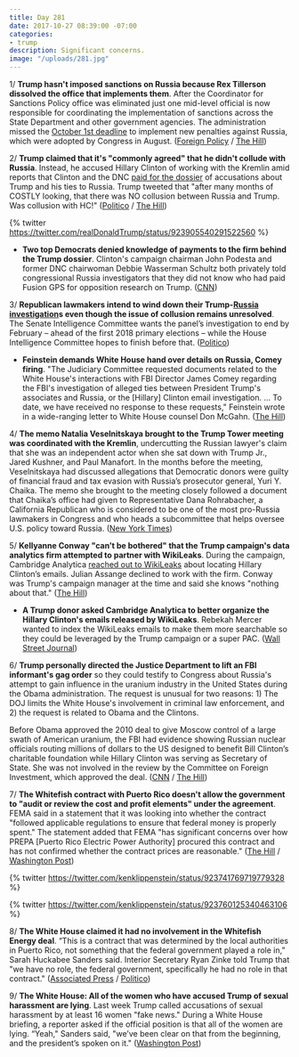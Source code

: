 ```yaml
---
title: Day 281
date: 2017-10-27 08:39:00 -07:00
categories:
- trump
description: Significant concerns.
image: "/uploads/281.jpg"
---
```


1/ **Trump hasn't imposed sanctions on Russia because Rex Tillerson dissolved the office that implements them**. After the Coordinator for Sanctions Policy office was eliminated just one mid-level official is now responsible for coordinating the implementation of sanctions across the State Department and other government agencies. The administration missed the [October 1st deadline](https://whatthefuckjusthappenedtoday.com/2017/10/26/day-280/#6-its-been-more-than-three-weeks-sin) to implement new penalties against Russia, which were adopted by Congress in August. ([Foreign Policy](http://foreignpolicy.com/2017/10/26/state-department-scraps-sanctions-office/) / [The Hill](http://thehill.com/policy/international/357445-tillerson-eliminates-key-state-department-sanctions-office-report))

2/ **Trump claimed that it's "commonly agreed" that he didn't collude with Russia**. Instead, he accused Hillary Clinton of working with the Kremlin amid reports that Clinton and the DNC [paid for the dossier](https://whatthefuckjusthappenedtoday.com/2017/10/24/day-278/#1-the-clinton-campaign-and-the-dnc-h) of accusations about Trump and his ties to Russia. Trump tweeted that "after many months of COSTLY looking, that there was NO collusion between Russia and Trump. Was collusion with HC!" ([Politico](https://www.politico.com/story/2017/10/27/trump-russia-investigations-collusion-244238) / [The Hill](http://thehill.com/homenews/administration/357490-trump-claims-its-commonly-agreed-he-didnt-collude-with-russia))

{% twitter https://twitter.com/realDonaldTrump/status/923905540291522560 %}

* **Two top Democrats denied knowledge of payments to the firm behind the Trump dossier**. Clinton's campaign chairman John Podesta and former DNC chairwoman Debbie Wasserman Schultz both privately told congressional Russia investigators that they did not know who had paid Fusion GPS for opposition research on Trump. ([CNN](http://www.cnn.com/2017/10/26/politics/john-podesta-debbie-wasserman-schultz-trump-dossier/index.html))

3/ **Republican lawmakers intend to wind down their Trump-<a href="{{ site.baseurl }}/trump-russia-investigation/">Russia investigation</a>s even though the issue of collusion remains unresolved**. The Senate Intelligence Committee wants the panel’s investigation to end by February – ahead of the first 2018 primary elections – while the House Intelligence Committee hopes to finish before that. ([Politico](https://www.politico.com/story/2017/10/27/gop-russia-probes-trump-244217))

* **Feinstein demands White House hand over details on Russia, Comey firing**. "The Judiciary Committee requested documents related to the White House's interactions with FBI Director James Comey regarding the FBI's investigation of alleged ties between President Trump's associates and Russia, or the \[Hillary\] Clinton email investigation. ... To date, we have received no response to these requests," Feinstein wrote in a wide-ranging letter to White House counsel Don McGahn. ([The Hill](http://thehill.com/blogs/floor-action/senate/357547-feinstein-demands-white-house-hand-over-details-on-russia-comey))

4/ **The memo Natalia Veselnitskaya brought to the Trump Tower meeting was coordinated with the Kremlin**, undercutting the Russian lawyer's claim that she was an independent actor when she sat down with Trump Jr., Jared Kushner, and Paul Manafort. In the months before the meeting, Veselnitskaya had discussed allegations that Democratic donors were guilty of financial fraud and tax evasion with Russia’s prosecutor general, Yuri Y. Chaika. The memo she brought to the meeting closely followed a document that Chaika’s office had given to Representative Dana Rohrabacher, a California Republican who is considered to be one of the most pro-Russia lawmakers in Congress and who heads a subcommittee that helps oversee U.S. policy toward Russia. ([New York Times](https://www.nytimes.com/2017/10/27/us/politics/trump-tower-veselnitskaya-russia.html))

5/ **Kellyanne Conway "can’t be bothered" that the Trump campaign's data analytics firm attempted to partner with WikiLeaks**. During the campaign, Cambridge Analytica [reached out to WikiLeaks](https://whatthefuckjusthappenedtoday.com/2017/10/25/day-279/#6-the-head-of-cambridge-analytica-tr) about locating Hillary Clinton’s emails. Julian Assange declined to work with the firm. Conway was Trump's campaign manager at the time and said she knows "nothing about that." ([The Hill](http://thehill.com/blogs/blog-briefing-room/news/357494-conway-cant-be-bothered-with-trump-campaign-data-firms-wikileaks-connection))

* **A Trump donor asked Cambridge Analytica to better organize the Hillary Clinton's emails released by WikiLeaks**. Rebekah Mercer wanted to index the WikiLeaks emails to make them more searchable so they could be leveraged by the Trump campaign or a super PAC. ([Wall Street Journal](https://www.wsj.com/articles/trump-donor-asked-data-firm-if-it-could-better-organize-hacked-emails-1509133587))

6/ **Trump personally directed the Justice Department to lift an FBI informant's gag order** so they could testify to Congress about Russia's attempt to gain influence in the uranium industry in the United States during the Obama administration. The request is unusual for two reasons: 1) The DOJ limits the White House's involvement in criminal law enforcement, and 2) the request is related to Obama and the Clintons. 

Before Obama approved the 2010 deal to give Moscow control of a large swath of American uranium, the FBI had evidence showing Russian nuclear officials routing millions of dollars to the US designed to benefit Bill Clinton’s charitable foundation while Hillary Clinton was serving as Secretary of State. She was not involved in the review by the Committee on Foreign Investment, which approved the deal. ([CNN](http://www.cnn.com/2017/10/27/politics/kellyanne-conway-donald-trump-cnntv/) / [The Hill](http://thehill.com/policy/national-security/355749-fbi-uncovered-russian-bribery-plot-before-obama-administration))

7/ **The Whitefish contract with Puerto Rico doesn't allow the government to "audit or review the cost and profit elements" under the agreement**. FEMA said in a statement that it was looking into whether the contract "followed applicable regulations to ensure that federal money is properly spent." The statement added that FEMA "has significant concerns over how PREPA \[Puerto Rico Electric Power Authority\] procured this contract and has not confirmed whether the contract prices are reasonable." ([The Hill](http://thehill.com/homenews/administration/357473-whitefish-energy-contract-bars-government-from-auditing-deal) / [Washington Post](https://www.washingtonpost.com/investigations/congressional-committee-asks-for-records-of-whitefish-energy-deal/2017/10/26/327ba64e-ba9b-11e7-be94-fabb0f1e9ffb_story.html))

{% twitter https://twitter.com/kenklippenstein/status/923741769719779328 %}

{% twitter https://twitter.com/kenklippenstein/status/923760125340463106 %}

8/ **The White House claimed it had no involvement in the Whitefish Energy deal**. “This is a contract that was determined by the local authorities in Puerto Rico, not something that the federal government played a role in,” Sarah Huckabee Sanders said. Interior Secretary Ryan Zinke told Trump that "we have no role, the federal government, specifically he had no role in that contract." ([Associated Press](https://www.apnews.com/dd41788dcc594b6d9a91de45c44f091e) / [Politico](https://www.politico.com/story/2017/10/27/white-house-denies-role-whitefish-contract-244252))

9/ **The White House: All of the women who have accused Trump of sexual harassment are lying**. Last week Trump called accusations of sexual harassment by at least 16 women "fake news." During a White House briefing, a reporter asked if the official position is that all of the women are lying.  “Yeah," Sanders said, "we’ve been clear on that from the beginning, and the president’s spoken on it." ([Washington Post](https://www.washingtonpost.com/news/post-politics/wp/2017/10/27/all-of-the-women-who-have-accused-trump-of-sexual-harassment-are-lying-the-white-house-says/))